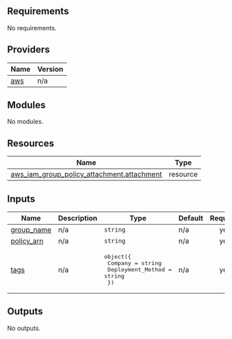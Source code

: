 <!-- BEGIN_TF_DOCS -->
## Requirements

No requirements.

## Providers

| Name | Version |
|------|---------|
| <a name="provider_aws"></a> [aws](#provider\_aws) | n/a |

## Modules

No modules.

## Resources

| Name | Type |
|------|------|
| [aws_iam_group_policy_attachment.attachment](https://registry.terraform.io/providers/hashicorp/aws/latest/docs/resources/iam_group_policy_attachment) | resource |

## Inputs

| Name | Description | Type | Default | Required |
|------|-------------|------|---------|:--------:|
| <a name="input_group_name"></a> [group\_name](#input\_group\_name) | n/a | `string` | n/a | yes |
| <a name="input_policy_arn"></a> [policy\_arn](#input\_policy\_arn) | n/a | `string` | n/a | yes |
| <a name="input_tags"></a> [tags](#input\_tags) | n/a | <pre>object({<br>    Company           = string<br>    Deployment_Method = string<br>  })</pre> | n/a | yes |

## Outputs

No outputs.
<!-- END_TF_DOCS -->